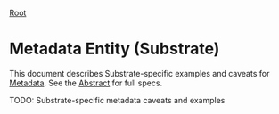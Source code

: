 [Root](../)

# Metadata Entity (Substrate)

This document describes Substrate-specific examples and caveats for [Metadata](../../abstract/entities/metadata.md).  See the [Abstract](../../abstract/entities/metadata.md) for full specs.

TODO: Substrate-specific metadata caveats and examples